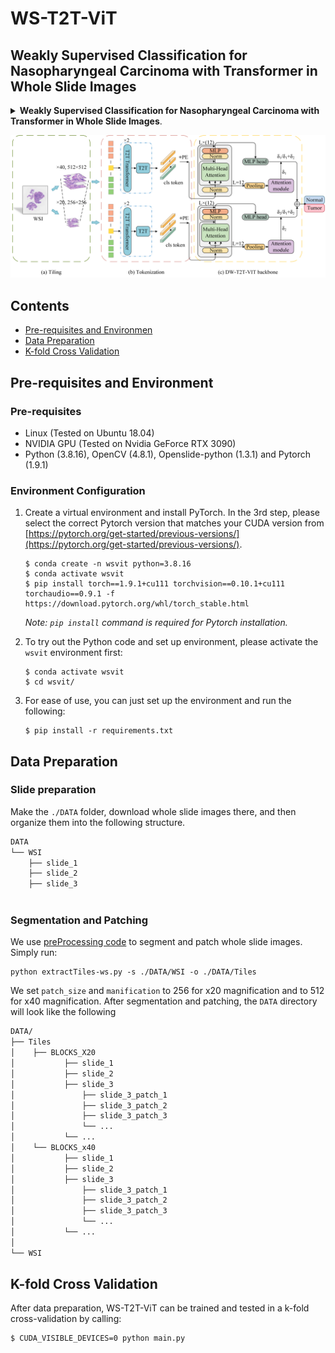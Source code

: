 # WS-T2T-ViT
## Weakly Supervised Classification for Nasopharyngeal Carcinoma with Transformer in Whole Slide Images

<details>
<summary>
    <b>Weakly Supervised Classification for Nasopharyngeal Carcinoma with Transformer in Whole Slide Images</b>. <a href="https://ieeexplore.ieee.org/abstract/document/10584271"></a>
</summary>

```tex
@article{hu2024weakly,
  title={Weakly Supervised Classification for Nasopharyngeal Carcinoma with Transformer in Whole Slide Images},
  author={Hu, Ziwei and Wang, Jianchao and Gao, Qinquan and Wu, Zhida and Xu, Hanchuan and Guo, Zhechen and Quan, Jiawei and Zhong, Lihua and Du, Ming and Tong, Tong and others},
  journal={IEEE Journal of Biomedical and Health Informatics},
  year={2024},
  publisher={IEEE}
}
```
</details>

!["WS-T2T-ViT"](./assets/WS-T2T-ViT.png)
## Contents
- [Pre-requisites and Environmen](#Pre-requisites-and-Environmen)
- [Data Preparation](#Data-Preparation)
- [K-fold Cross Validation](#K-fold-Cross-Validation)
## Pre-requisites and Environment
### Pre-requisites
* Linux (Tested on Ubuntu 18.04)
* NVIDIA GPU (Tested on Nvidia GeForce RTX 3090) 
* Python (3.8.16), OpenCV (4.8.1), Openslide-python (1.3.1) and Pytorch (1.9.1)

### Environment Configuration
1. Create a virtual environment and install PyTorch. In the 3rd step, please select the correct Pytorch version that matches your CUDA version from [https://pytorch.org/get-started/previous-versions/](https://pytorch.org/get-started/previous-versions/).
   ```
   $ conda create -n wsvit python=3.8.16
   $ conda activate wsvit
   $ pip install torch==1.9.1+cu111 torchvision==0.10.1+cu111 torchaudio==0.9.1 -f https://download.pytorch.org/whl/torch_stable.html
   ```
      *Note:  `pip install` command is required for Pytorch installation.*


2. To try out the Python code and set up environment, please activate the `wsvit` environment first:

    ``` shell
    $ conda activate wsvit
    $ cd wsvit/
    ```
3. For ease of use, you can just set up the environment and run the following:
   ``` shell
   $ pip install -r requirements.txt
   ```

## Data Preparation
### Slide preparation
Make the `./DATA` folder, download whole slide images there, and then organize them into the following structure.  
```bash
DATA
└── WSI
    ├── slide_1
    ├── slide_2
    ├── slide_3
  
```
### Segmentation and Patching
We use [preProcessing code](https://github.com/KatherLab/preProcessing) to segment and patch whole slide images. Simply run:
```
python extractTiles-ws.py -s ./DATA/WSI -o ./DATA/Tiles
```
We set `patch_size` and `manification` to 256 for x20  magnification and to 512 for x40  magnification. After segmentation and patching, the `DATA` directory will look like the following
```bash
DATA/
├── Tiles
│    ├── BLOCKS_X20
│           ├── slide_1
│           ├── slide_2
│           ├── slide_3
│               ├── slide_3_patch_1
│               ├── slide_3_patch_2
│               ├── slide_3_patch_3
│               └── ...
│           └── ...
│    └── BLOCKS_x40
│           ├── slide_1
│           ├── slide_2
│           ├── slide_3
│               ├── slide_3_patch_1
│               ├── slide_3_patch_2
│               ├── slide_3_patch_3
│               └── ...
│           └── ...
│   
└── WSI

```
## K-fold Cross Validation
After data preparation, WS-T2T-ViT can be trained and tested in a k-fold cross-validation by calling:
``` shell
$ CUDA_VISIBLE_DEVICES=0 python main.py
```
